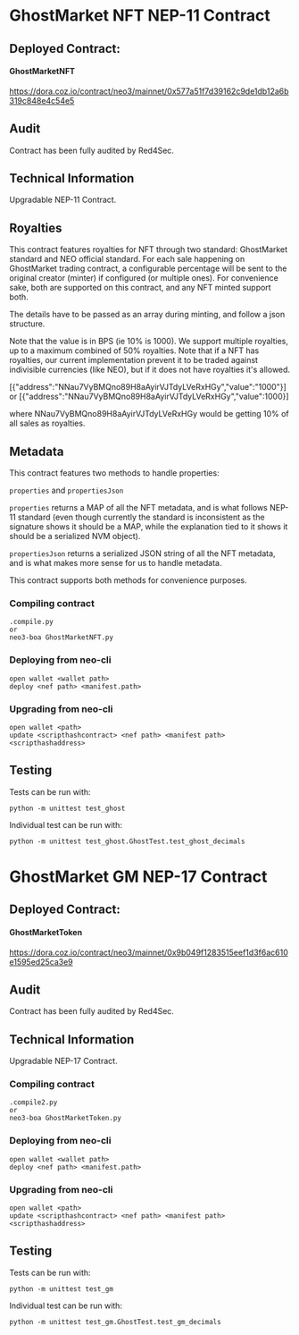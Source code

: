 # GhostMarket NFT NEP-11 Contract
## Deployed Contract:

#### GhostMarketNFT
https://dora.coz.io/contract/neo3/mainnet/0x577a51f7d39162c9de1db12a6b319c848e4c54e5

## Audit

Contract has been fully audited by Red4Sec.

## Technical Information

Upgradable NEP-11 Contract.

## Royalties

This contract features royalties for NFT through two standard: GhostMarket standard and NEO official standard. For each sale happening on GhostMarket trading contract, a configurable percentage will be sent to the original creator (minter) if configured (or multiple ones). For convenience sake, both are supported on this contract, and any NFT minted support both.

The details have to be passed as an array during minting, and follow a json structure.

Note that the value is in BPS (ie 10% is 1000). We support multiple royalties, up to a maximum combined of 50% royalties. Note that if a NFT has royalties, our current implementation prevent it to be traded against indivisible currencies (like NEO), but if it does not have royalties it's allowed.

[{"address":"NNau7VyBMQno89H8aAyirVJTdyLVeRxHGy","value":"1000"}] or [{"address":"NNau7VyBMQno89H8aAyirVJTdyLVeRxHGy","value":1000}]

where NNau7VyBMQno89H8aAyirVJTdyLVeRxHGy would be getting 10% of all sales as royalties.

## Metadata

This contract features two methods to handle properties:

`properties` and `propertiesJson`

`properties` returns a MAP of all the NFT metadata, and is what follows NEP-11 standard (even though currently the standard is inconsistent as the signature shows it should be a MAP, while the explanation tied to it shows it should be a serialized NVM object).

`propertiesJson` returns a serialized JSON string of all the NFT metadata, and is what makes more sense for us to handle metadata.

This contract supports both methods for convenience purposes.

### Compiling contract

```
.compile.py
or
neo3-boa GhostMarketNFT.py
```

### Deploying from neo-cli

```
open wallet <wallet path>
deploy <nef path> <manifest.path>
```

### Upgrading from neo-cli

```
open wallet <path>
update <scripthashcontract> <nef path> <manifest path> <scripthashaddress>
```

## Testing

Tests can be run with:

```
python -m unittest test_ghost
```

Individual test can be run with:

```
python -m unittest test_ghost.GhostTest.test_ghost_decimals
```

# GhostMarket GM NEP-17 Contract

## Deployed Contract:

#### GhostMarketToken
https://dora.coz.io/contract/neo3/mainnet/0x9b049f1283515eef1d3f6ac610e1595ed25ca3e9

## Audit

Contract has been fully audited by Red4Sec.

## Technical Information

Upgradable NEP-17 Contract.

### Compiling contract

```
.compile2.py
or
neo3-boa GhostMarketToken.py
```

### Deploying from neo-cli

```
open wallet <wallet path>
deploy <nef path> <manifest.path>
```

### Upgrading from neo-cli

```
open wallet <path>
update <scripthashcontract> <nef path> <manifest path> <scripthashaddress>
```

## Testing

Tests can be run with:

```
python -m unittest test_gm
```

Individual test can be run with:

```
python -m unittest test_gm.GhostTest.test_gm_decimals
```
